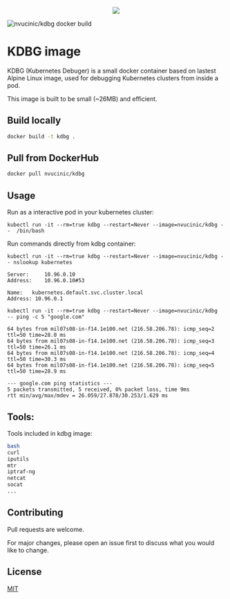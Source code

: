 <p align="center">
  <img src="img/bug.png" alt"logo" />
</p>

![nvucinic/kdbg docker build](https://github.com/nvucinic/kdbg/actions/workflows/CI/badge.svg)

# KDBG image

KDBG (Kubernetes Debuger) is a small docker container based on lastest Alpine Linux image, used for debugging Kubernetes clusters from inside a pod.

This image is built to be small (~26MB) and efficient. 

## Build locally

```bash
docker build -t kdbg .
```
## Pull from DockerHub

```bash
docker pull nvucinic/kdbg
```
## Usage

Run as a interactive pod in your kubernetes cluster:

```
kubectl run -it --rm=true kdbg --restart=Never --image=nvucinic/kdbg --  /bin/bash
```
Run commands directly from kdbg container:

```
kubectl run -it --rm=true kdbg --restart=Never --image=nvucinic/kdbg -- nslookup kubernetes

Server:		10.96.0.10
Address:	10.96.0.10#53

Name:	kubernetes.default.svc.cluster.local
Address: 10.96.0.1

```
```
kubectl run -it --rm=true kdbg --restart=Never --image=nvucinic/kdbg  -- ping -c 5 "google.com"

64 bytes from mil07s08-in-f14.1e100.net (216.58.206.78): icmp_seq=2 ttl=50 time=28.0 ms
64 bytes from mil07s08-in-f14.1e100.net (216.58.206.78): icmp_seq=3 ttl=50 time=26.1 ms
64 bytes from mil07s08-in-f14.1e100.net (216.58.206.78): icmp_seq=4 ttl=50 time=30.3 ms
64 bytes from mil07s08-in-f14.1e100.net (216.58.206.78): icmp_seq=5 ttl=50 time=28.9 ms

--- google.com ping statistics ---
5 packets transmitted, 5 received, 0% packet loss, time 9ms
rtt min/avg/max/mdev = 26.059/27.878/30.253/1.629 ms
```


## Tools:

Tools included in kdbg image:
```bash
bash
curl
iputils
mtr
iptraf-ng
netcat
socat
...
```

## Contributing
Pull requests are welcome. 

For major changes, please open an issue first to discuss what you would like to change.

## License
[MIT](https://choosealicense.com/licenses/mit/)
